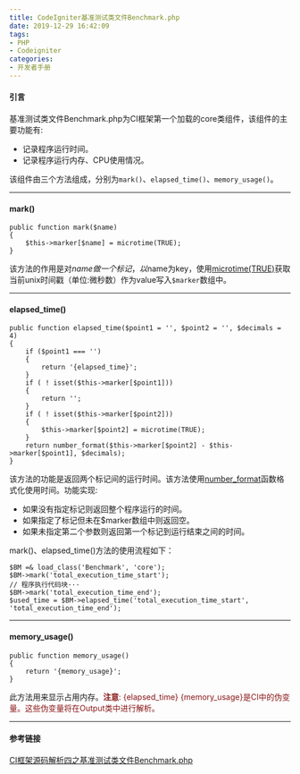 ```yaml
---
title: CodeIgniter基准测试类文件Benchmark.php
date: 2019-12-29 16:42:09
tags:
- PHP
- Codeigniter
categories:
- 开发者手册
---
```


#### 引言 ####

基准测试类文件Benchmark.php为CI框架第一个加载的core类组件，该组件的主要功能有:
- 记录程序运行时间。
- 记录程序运行内存、CPU使用情况。

该组件由三个方法组成，分别为`mark()`、`elapsed_time()`、`memory_usage()`。
<!-- more -->

---

#### mark() ####
```text
public function mark($name)
{
    $this->marker[$name] = microtime(TRUE);
}
```
该方法的作用是对$name做一个标记，以$name为key，使用[microtime(TRUE)](https://www.php.net/manual/zh/function.microtime)获取当前unix时间戳（单位:微秒数）作为value写入`$marker`数组中。

---

#### elapsed_time() ####
```text
public function elapsed_time($point1 = '', $point2 = '', $decimals = 4)
{
    if ($point1 === '')
    {
        return '{elapsed_time}';
    }
    if ( ! isset($this->marker[$point1]))
    {
        return '';
    }
    if ( ! isset($this->marker[$point2]))
    {
        $this->marker[$point2] = microtime(TRUE);
    }
    return number_format($this->marker[$point2] - $this->marker[$point1], $decimals);
}
```
该方法的功能是返回两个标记间的运行时间。该方法使用[number_format](https://www.php.net/manual/zh/function.number-format)函数格式化使用时间。功能实现:
- 如果没有指定标记则返回整个程序运行的时间。
- 如果指定了标记但未在$marker数组中则返回空。
- 如果未指定第二个参数则返回第一个标记到运行结束之间的时间。

mark()、elapsed_time()方法的使用流程如下：
```text
$BM =& load_class('Benchmark', 'core');
$BM->mark('total_execution_time_start');
// 程序执行代码块···
$BM->mark('total_execution_time_end');
$used_time = $BM->elapsed_time('total_execution_time_start', 'total_execution_time_end');
```

---

#### memory_usage() ####
```text
public function memory_usage()
{
    return '{memory_usage}';
}
```
此方法用来显示占用内存。<font color="#891717">**注意**: {elapsed_time} {memory_usage}是CI中的伪变量。这些伪变量将在Output类中进行解析。</font>

---

#### 参考链接 ####

[CI框架源码解析四之基准测试类文件Benchmark.php](https://blog.csdn.net/Zhihua_W/article/details/52846274)
